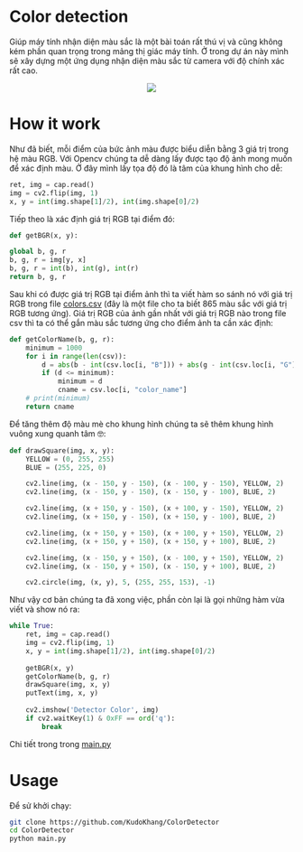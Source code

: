 # Color detection
Giúp máy tính nhận diện màu sắc là một bài toán rất thú vị và cũng không kém phần quan trọng trong mảng thị giác máy tính. Ở trong dự án này mình sẽ xây dựng một ứng dụng nhận diện màu sắc từ camera với độ chính xác rất cao.

<p align="center">
	<img src="https://github.com/pmd1405/pmd1405.github.io/blob/main/Beluga_d.png" />
</p>


# How it work
Như đã biết, mỗi điểm của bức ảnh màu được biểu diễn bằng 3 giá trị trong hệ màu RGB. Với Opencv chúng ta dễ dàng lấy được tạo độ ảnh mong muốn để xác định màu. Ở đây mình lấy tọa độ đó là tâm của khung hình cho dễ:

```python
ret, img = cap.read()
img = cv2.flip(img, 1)
x, y = int(img.shape[1]/2), int(img.shape[0]/2)
```

Tiếp theo là xác định giá trị RGB tại điểm đó:

```python
def getBGR(x, y):

global b, g, r
b, g, r = img[y, x]
b, g, r = int(b), int(g), int(r)
return b, g, r
```

Sau khi có được giá trị RGB tại điểm ảnh thì ta viết hàm so sánh nó với giá trị RGB trong file [colors.csv](https://github.com/KudoKhang/ColorDetector/blob/main/colors.csv) (đây là một file cho ta biết 865 màu sắc với giá trị RGB tương ứng). Giá trị RGB của ảnh gần nhất với giá trị RGB nào trong file csv thì ta có thể gắn màu sắc tương ứng cho điểm ảnh ta cần xác định:

```python
def getColorName(b, g, r):
	minimum = 1000
	for i in range(len(csv)):
		d = abs(b - int(csv.loc[i, "B"])) + abs(g - int(csv.loc[i, "G"])) + abs(r - int(csv.loc[i, "R"])) # maximum = 255 + 255 + 255 = 765 (d = ||b-B|| + ||g-G|| + ||r-R||)
		if (d <= minimum):
			minimum = d
			cname = csv.loc[i, "color_name"]
	# print(minimum)
	return cname
```

Để tăng thêm độ màu mè cho khung hình chúng ta sẽ thêm khung hình vuông xung quanh tâm 🤓:
```python
def drawSquare(img, x, y):
	YELLOW = (0, 255, 255)
	BLUE = (255, 225, 0)

	cv2.line(img, (x - 150, y - 150), (x - 100, y - 150), YELLOW, 2)
	cv2.line(img, (x - 150, y - 150), (x - 150, y - 100), BLUE, 2)

	cv2.line(img, (x + 150, y - 150), (x + 100, y - 150), YELLOW, 2)
	cv2.line(img, (x + 150, y - 150), (x + 150, y - 100), BLUE, 2)

	cv2.line(img, (x + 150, y + 150), (x + 100, y + 150), YELLOW, 2)
	cv2.line(img, (x + 150, y + 150), (x + 150, y + 100), BLUE, 2)

	cv2.line(img, (x - 150, y + 150), (x - 100, y + 150), YELLOW, 2)
	cv2.line(img, (x - 150, y + 150), (x - 150, y + 100), BLUE, 2)

	cv2.circle(img, (x, y), 5, (255, 255, 153), -1)
```

Như vậy cơ bản chúng ta đã xong việc, phần còn lại là gọi những hàm vừa viết và show nó ra:

```python
while True:
	ret, img = cap.read()
	img = cv2.flip(img, 1)
	x, y = int(img.shape[1]/2), int(img.shape[0]/2)
	
	getBGR(x, y)
	getColorName(b, g, r)
	drawSquare(img, x, y)
	putText(img, x, y)
	
	cv2.imshow('Detector Color', img)
	if cv2.waitKey(1) & 0xFF == ord('q'):
		break
```

Chi tiết trong trong [main.py](https://github.com/KudoKhang/ColorDetector/blob/main/main.py)
# Usage
Để sử khởi chạy:

```bash
git clone https://github.com/KudoKhang/ColorDetector
cd ColorDetector
python main.py
```
